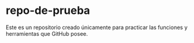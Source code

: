 # repo-de-prueba
Este es un repositorio creado únicamente para practicar las funciones y herramientas que GitHub posee.

